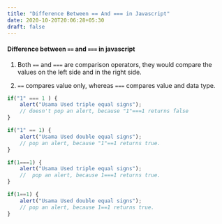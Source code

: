 ```yaml
---
title: "Difference Between == And === in Javascript"
date: 2020-10-20T20:06:28+05:30
draft: false
---
```


#### Difference between `==` and `===` in javascript

1. Both `==` and `===` are comparison operators, they would compare the values on the left side and in the right side.

2. `==` compares value only, whereas `===` compares value and data type.

```javascript
if("1" === 1 ) {
    alert("Usama Used triple equal signs"); 
    // doesn't pop an alert, because "1"===1 returns false
}

if("1" == 1) {
    alert("Usama Used double equal signs"); 
    // pop an alert, because "1"==1 returns true.
}
```

```javascript
if(1===1) {
    alert("Usama Used triple equal signs"); 
    //  pop an alert, because 1===1 returns true.
}

if(1==1) {
    alert("Usama Used double equal signs"); 
    // pop an alert, because 1==1 returns true.
}
```